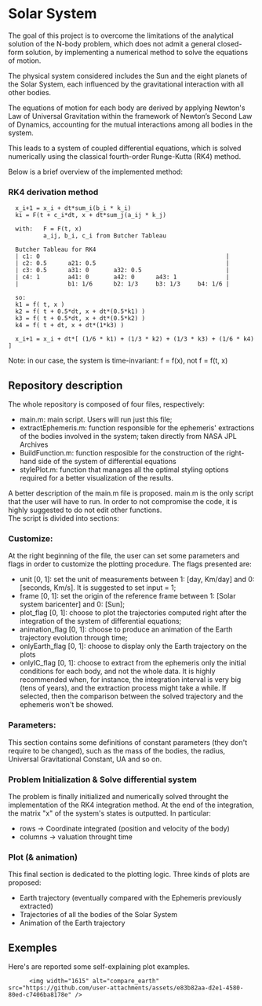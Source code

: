 # Solar System
The goal of this project is to overcome the limitations of the analytical solution of the N-body problem, which does not admit a general closed-form solution, by implementing a numerical method to solve the equations of motion.

The physical system considered includes the Sun and the eight planets of the Solar System, each influenced by the gravitational interaction with all other bodies.

The equations of motion for each body are derived by applying Newton's Law of Universal Gravitation within the framework of Newton’s Second Law of Dynamics, accounting for the mutual interactions among all bodies in the system.

This leads to a system of coupled differential equations, which is solved numerically using the classical fourth-order Runge-Kutta (RK4) method.

Below is a brief overview of the implemented method:

### RK4 derivation method

      x_i+1 = x_i + dt*sum_i(b_i * k_i)
      ki = F(t + c_i*dt, x + dt*sum_j(a_ij * k_j)

      with:   F = F(t, x)
              a_ij, b_i, c_i from Butcher Tableau

      Butcher Tableau for RK4
      | c1: 0                                                     |
      | c2: 0.5      a21: 0.5                                     |
      | c3: 0.5      a31: 0       a32: 0.5                        |
      | c4: 1        a41: 0       a42: 0      a43: 1              |
      |              b1: 1/6      b2: 1/3     b3: 1/3     b4: 1/6 |

      so:      
      k1 = f( t, x )
      k2 = f( t + 0.5*dt, x + dt*(0.5*k1) )
      k3 = f( t + 0.5*dt, x + dt*(0.5*k2) )
      k4 = f( t + dt, x + dt*(1*k3) )

      x_i+1 = x_i + dt*[ (1/6 * k1) + (1/3 * k2) + (1/3 * k3) + (1/6 * k4) ] 
      
  Note: in our case, the system is time-invariant:
      f = f(x), not f = f(t, x)


## Repository description
The whole repository is composed of four files, respectively:
- main.m: main script. Users will run just this file;
- extractEphemeris.m: function responsible for the ephemeris' extractions of the bodies involved in the system; taken directly from NASA JPL Archives
- BuildFunction.m: function resposible for the construction of the right-hand side of the system of differential equations
- stylePlot.m: function that manages all the optimal styling options required for a better visualization of the results.

A better description of the main.m file is proposed.
main.m is the only script that the user will have to run. In order to not compromise the code, it is highly suggested to do not edit other functions.  
The script is divided into sections:
### Customize:
At the right beginning of the file, the user can set some parameters and flags in order to customize the plotting procedure.
The flags presented are:
- unit [0, 1]: set the unit of measurements between 1: [day, Km/day] and 0: [seconds, Km/s]. It is suggested to set input = 1;
- frame [0, 1]: set the origin of the reference frame between 1: [Solar system baricenter] and 0: [Sun];
- plot_flag [0, 1]: choose to plot the trajectories computed right after the integration of the system of differential equations;
- animation_flag [0, 1]: choose to produce an animation of the Earth trajectory evolution through time;
- onlyEarth_flag [0, 1]: choose to display only the Earth trajectory on the plots
- onlyIC_flag [0, 1]: choose to extract from the ephemeris only the initial conditions for each body, and not the whole data. It is highly recommended when, for instance,
the integration interval is very big (tens of years), and the extraction process might take a while. If selected, then the comparison between the solved trajectory and the ephemeris won't be showed.

### Parameters:
This section contains some definitions of constant parameters (they don't require to be changed), such as the mass of the bodies, the radius, Universal Gravitational Constant, UA and so on.

### Problem Initialization & Solve differential system
The problem is finally initialized and numerically solved throught the implementation of the RK4 integration method.
At the end of the integration, the matrix "x" of the system's states is outputted. In particular:
- rows -> Coordinate integrated (position and velocity of the body)
- columns -> valuation throught time

### Plot (& animation)
This final section is dedicated to the plotting logic.
Three kinds of plots are proposed:
- Earth trajectory (eventually compared with the Ephemeris previously extracted)
- Trajectories of all the bodies of the Solar System
- Animation of the Earth trajectory

## Exemples
Here's are reported some self-explaining plot examples.

          <img width="1615" alt="compare_earth" src="https://github.com/user-attachments/assets/e83b82aa-d2e1-4580-80ed-c7406ba8178e" />





